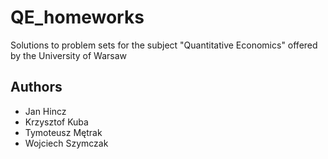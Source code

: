 # QE_homeworks
Solutions to problem sets for the subject "Quantitative Economics" offered by the University of Warsaw

## Authors
* Jan Hincz
* Krzysztof Kuba
* Tymoteusz Mętrak
* Wojciech Szymczak
